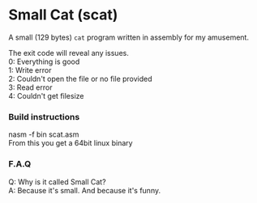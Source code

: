 # Small Cat (scat)
A small (129 bytes) `cat` program written in assembly for my amusement.

The exit code will reveal any issues.  
0: Everything is good  
1: Write error  
2: Couldn't open the file or no file provided  
3: Read error  
4: Couldn't get filesize

### Build instructions
nasm -f bin scat.asm  
From this you get a 64bit linux binary

### F.A.Q
Q: Why is it called Small Cat?  
A: Because it's small. And because it's funny.  
